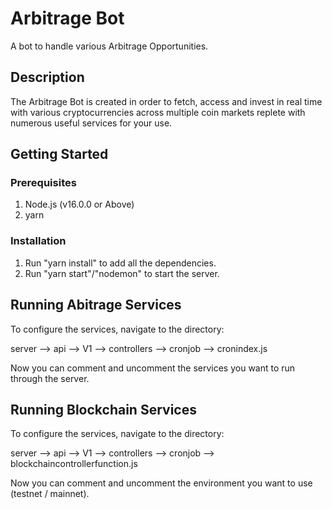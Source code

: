 
# Arbitrage Bot

A bot to handle various Arbitrage Opportunities.

## Description

The Arbitrage Bot is created in order to fetch, access and invest in real time with various cryptocurrencies across multiple coin markets replete with numerous useful services for your use.

## Getting Started

### Prerequisites

1. Node.js (v16.0.0 or Above)
2. yarn

### Installation

1. Run "yarn install" to add all the dependencies.
2. Run "yarn start"/"nodemon" to start the server.

## Running Abitrage Services

To configure the services, navigate to the directory:

server --> api --> V1 --> controllers --> cronjob --> cronindex.js

Now you can comment and uncomment the services you want to run through the server.

## Running Blockchain Services

To configure the services, navigate to the directory:

server --> api --> V1 --> controllers --> cronjob --> blockchaincontrollerfunction.js

Now you can comment and uncomment the environment you want to use (testnet / mainnet).
